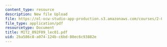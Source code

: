 ```yaml
---
content_type: resource
description: New file Upload
file: https://ol-ocw-studio-app-production.s3.amazonaws.com/courses/2-092-finite-element-analysis-of-solids-and-fluids-i-fall-2009/2ba586c8a074124bc6bd80ec6c93882e_MIT2_092F09_lec01.pdf
file_type: application/pdf
resourcetype: Document
title: MIT2_092F09_lec01.pdf
uid: 2ba586c8-a074-124b-c6bd-80ec6c93882e
---
```


